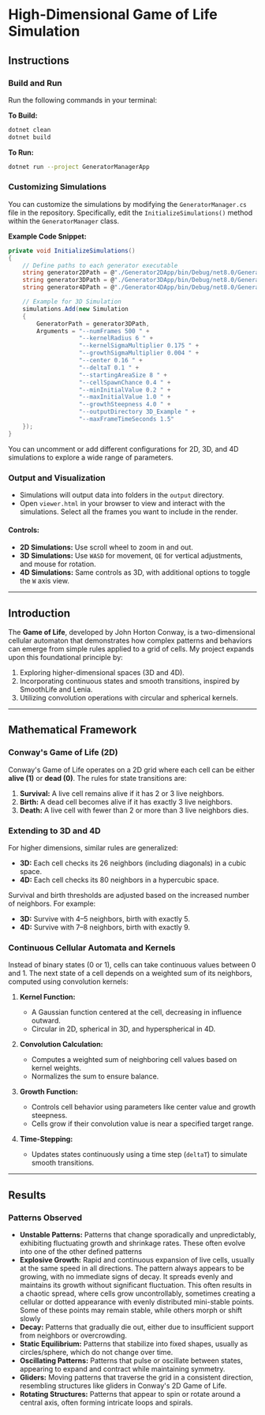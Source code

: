 # High-Dimensional Game of Life Simulation

## Instructions

### Build and Run

Run the following commands in your terminal:

**To Build:**
```bash
dotnet clean
dotnet build
```

**To Run:**
```bash
dotnet run --project GeneratorManagerApp
```

### Customizing Simulations
You can customize the simulations by modifying the `GeneratorManager.cs` file in the repository. Specifically, edit the `InitializeSimulations()` method within the `GeneratorManager` class. 

**Example Code Snippet:**
```csharp
private void InitializeSimulations()
{
    // Define paths to each generator executable
    string generator2DPath = @"./Generator2DApp/bin/Debug/net8.0/Generator2DApp";
    string generator3DPath = @"./Generator3DApp/bin/Debug/net8.0/Generator3DApp";
    string generator4DPath = @"./Generator4DApp/bin/Debug/net8.0/Generator4DApp";

    // Example for 3D Simulation
    simulations.Add(new Simulation
    {
        GeneratorPath = generator3DPath,
        Arguments = "--numFrames 500 " +
                    "--kernelRadius 6 " +
                    "--kernelSigmaMultiplier 0.175 " +
                    "--growthSigmaMultiplier 0.004 " +
                    "--center 0.16 " +
                    "--deltaT 0.1 " +
                    "--startingAreaSize 8 " +
                    "--cellSpawnChance 0.4 " +
                    "--minInitialValue 0.2 " +
                    "--maxInitialValue 1.0 " +
                    "--growthSteepness 4.0 " +
                    "--outputDirectory 3D_Example " +
                    "--maxFrameTimeSeconds 1.5"
    });
}
```

You can uncomment or add different configurations for 2D, 3D, and 4D simulations to explore a wide range of parameters.

### Output and Visualization
- Simulations will output data into folders in the `output` directory.
- Open `viewer.html` in your browser to view and interact with the simulations. Select all the frames you want to include in the render.

#### Controls:
- **2D Simulations:** Use scroll wheel to zoom in and out.
- **3D Simulations:** Use `WASD` for movement, `QE` for vertical adjustments, and mouse for rotation.
- **4D Simulations:** Same controls as 3D, with additional options to toggle the `W` axis view.

---

## Introduction

The **Game of Life**, developed by John Horton Conway, is a two-dimensional cellular automaton that demonstrates how complex patterns and behaviors can emerge from simple rules applied to a grid of cells. My project expands upon this foundational principle by:

1. Exploring higher-dimensional spaces (3D and 4D).
2. Incorporating continuous states and smooth transitions, inspired by SmoothLife and Lenia.
3. Utilizing convolution operations with circular and spherical kernels.

---

## Mathematical Framework

### Conway's Game of Life (2D)
Conway's Game of Life operates on a 2D grid where each cell can be either **alive (1)** or **dead (0)**. The rules for state transitions are:
1. **Survival:** A live cell remains alive if it has 2 or 3 live neighbors.
2. **Birth:** A dead cell becomes alive if it has exactly 3 live neighbors.
3. **Death:** A live cell with fewer than 2 or more than 3 live neighbors dies.

### Extending to 3D and 4D
For higher dimensions, similar rules are generalized:
- **3D:** Each cell checks its 26 neighbors (including diagonals) in a cubic space.
- **4D:** Each cell checks its 80 neighbors in a hypercubic space.

Survival and birth thresholds are adjusted based on the increased number of neighbors. For example:
- **3D:** Survive with 4–5 neighbors, birth with exactly 5.
- **4D:** Survive with 7–8 neighbors, birth with exactly 9.

### Continuous Cellular Automata and Kernels
Instead of binary states (0 or 1), cells can take continuous values between 0 and 1. The next state of a cell depends on a weighted sum of its neighbors, computed using convolution kernels:
1. **Kernel Function:** 
   - A Gaussian function centered at the cell, decreasing in influence outward.
   - Circular in 2D, spherical in 3D, and hyperspherical in 4D.

2. **Convolution Calculation:**
   - Computes a weighted sum of neighboring cell values based on kernel weights.
   - Normalizes the sum to ensure balance.

3. **Growth Function:**
   - Controls cell behavior using parameters like center value and growth steepness.
   - Cells grow if their convolution value is near a specified target range.

4. **Time-Stepping:**
   - Updates states continuously using a time step (`deltaT`) to simulate smooth transitions.

---

## Results

### Patterns Observed
- **Unstable Patterns:** Patterns that change sporadically and unpredictably, exhibiting fluctuating growth and shrinkage rates. These often evolve into one of the other defined patterns
- **Explosive Growth:** Rapid and continuous expansion of live cells, usually at the same speed in all directions. The pattern always appears to be growing, with no immediate signs of decay. It spreads evenly and maintains its growth without significant fluctuation. This often results in a chaotic spread, where cells grow uncontrollably, sometimes creating a cellular or dotted appearance with evenly distributed mini-stable points. Some of these points may remain stable, while others morph or shift slowly
- **Decay:** Patterns that gradually die out, either due to insufficient support from neighbors or overcrowding.
- **Static Equilibrium:** Patterns that stabilize into fixed shapes, usually as circles/sphere, which do not change over time.
- **Oscillating Patterns:** Patterns that pulse or oscillate between states, appearing to expand and contract while maintaining symmetry.
- **Gliders:** Moving patterns that traverse the grid in a consistent direction, resembling structures like gliders in Conway's 2D Game of Life.
- **Rotating Structures:** Patterns that appear to spin or rotate around a central axis, often forming intricate loops and spirals.

